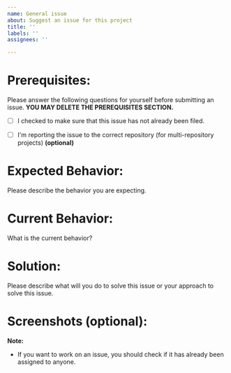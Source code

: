 ```yaml
---
name: General issue
about: Suggest an issue for this project
title: ''
labels: ''
assignees: ''

---
```


# Prerequisites:

Please answer the following questions for yourself before submitting an issue. **YOU MAY DELETE THE PREREQUISITES SECTION.**

<!-- Mark 'x' in the '[]' eg . [x] -->
- [ ] I checked to make sure that this issue has not already been filed.

- [ ] I'm reporting the issue to the correct repository (for multi-repository projects) **(optional)**



# Expected Behavior:

Please describe the behavior you are expecting.

# Current Behavior:

What is the current behavior?

# Solution: 

Please describe what will you do to solve this issue or your approach to solve this issue.

# Screenshots (optional):

**Note:**
* If you want to work on an issue, you should check if it has already been assigned to anyone. 